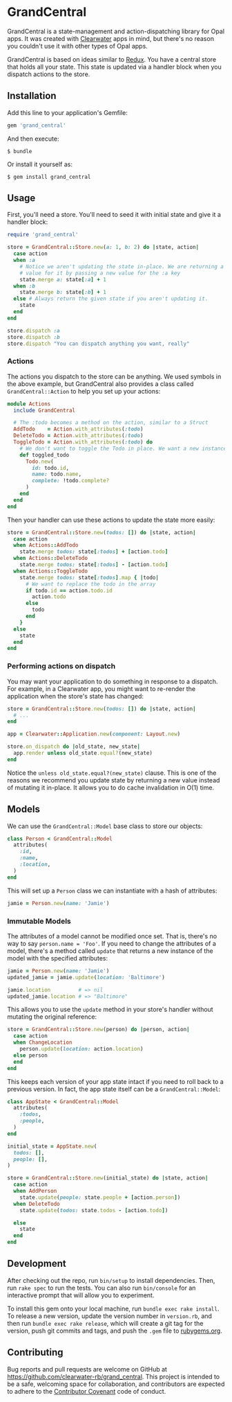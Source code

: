 # GrandCentral

GrandCentral is a state-management and action-dispatching library for Opal apps. It was created with [Clearwater](https://github.com/clearwater-rb/clearwater) apps in mind, but there's no reason you couldn't use it with other types of Opal apps.

GrandCentral is based on ideas similar to [Redux](http://rackt.github.io/redux/). You have a central store that holds all your state. This state is updated via a handler block when you dispatch actions to the store.

## Installation

Add this line to your application's Gemfile:

```ruby
gem 'grand_central'
```

And then execute:

    $ bundle

Or install it yourself as:

    $ gem install grand_central

## Usage

First, you'll need a store. You'll need to seed it with initial state and give it a handler block:

```ruby
require 'grand_central'

store = GrandCentral::Store.new(a: 1, b: 2) do |state, action|
  case action
  when :a
    # Notice we aren't updating the state in-place. We are returning a new
    # value for it by passing a new value for the :a key
    state.merge a: state[:a] + 1
  when :b
    state.merge b: state[:b] + 1
  else # Always return the given state if you aren't updating it.
    state
  end
end

store.dispatch :a
store.dispatch :b
store.dispatch "You can dispatch anything you want, really"
```

### Actions

The actions you dispatch to the store can be anything. We used symbols in the above example, but GrandCentral also provides a class called `GrandCentral::Action` to help you set up your actions:

```ruby
module Actions
  include GrandCentral

  # The :todo becomes a method on the action, similar to a Struct
  AddTodo    = Action.with_attributes(:todo)
  DeleteTodo = Action.with_attributes(:todo)
  ToggleTodo = Action.with_attributes(:todo) do
    # We don't want to toggle the Todo in place. We want a new instance of it.
    def toggled_todo
      Todo.new(
        id: todo.id,
        name: todo.name,
        complete: !todo.complete?
      )
    end
  end
end
```

Then your handler can use these actions to update the state more easily:

```ruby
store = GrandCentral::Store.new(todos: []) do |state, action|
  case action
  when Actions::AddTodo
    state.merge todos: state[:todos] + [action.todo]
  when Actions::DeleteTodo
    state.merge todos: state[:todos] - [action.todo]
  when Actions::ToggleTodo
    state.merge todos: state[:todos].map { |todo|
      # We want to replace the todo in the array
      if todo.id == action.todo.id
        action.todo
      else
        todo
      end
    }
  else
    state
  end
end
```

### Performing actions on dispatch

You may want your application to do something in response to a dispatch. For example, in a Clearwater app, you might want to re-render the application when the store's state has changed:

```ruby
store = GrandCentral::Store.new(todos: []) do |state, action|
  # ...
end

app = Clearwater::Application.new(component: Layout.new)

store.on_dispatch do |old_state, new_state|
  app.render unless old_state.equal?(new_state)
end
```

Notice the `unless old_state.equal?(new_state)` clause. This is one of the reasons we recommend you update state by returning a new value instead of mutating it in-place. It allows you to do cache invalidation in O(1) time.

## Models

We can use the `GrandCentral::Model` base class to store our objects:

```ruby
class Person < GrandCentral::Model
  attributes(
    :id,
    :name,
    :location,
  )
end
```

This will set up a `Person` class we can instantiate with a hash of attributes:

```ruby
jamie = Person.new(name: 'Jamie')
```

### Immutable Models

The attributes of a model cannot be modified once set. That is, there's no way to say `person.name = 'Foo'`. If you need to change the attributes of a model, there's a method called `update` that returns a new instance of the model with the specified attributes:

```ruby
jamie = Person.new(name: 'Jamie')
updated_jamie = jamie.update(location: 'Baltimore')

jamie.location         # => nil
updated_jamie.location # => "Baltimore"
```

This allows you to use the `update` method in your store's handler without mutating the original reference:

```ruby
store = GrandCentral::Store.new(person) do |person, action|
  case action
  when ChangeLocation
    person.update(location: action.location)
  else person
  end
end
```

This keeps each version of your app state intact if you need to roll back to a previous version. In fact, the app state itself can be a `GrandCentral::Model`:

```ruby
class AppState < GrandCentral::Model
  attributes(
    :todos,
    :people,
  )
end

initial_state = AppState.new(
  todos: [],
  people: [],
)

store = GrandCentral::Store.new(initial_state) do |state, action|
  case action
  when AddPerson
    state.update(people: state.people + [action.person])
  when DeleteTodo
    state.update(todos: state.todos - [action.todo])

  else
    state
  end
end
```

## Development

After checking out the repo, run `bin/setup` to install dependencies. Then, run `rake spec` to run the tests. You can also run `bin/console` for an interactive prompt that will allow you to experiment.

To install this gem onto your local machine, run `bundle exec rake install`. To release a new version, update the version number in `version.rb`, and then run `bundle exec rake release`, which will create a git tag for the version, push git commits and tags, and push the `.gem` file to [rubygems.org](https://rubygems.org).

## Contributing

Bug reports and pull requests are welcome on GitHub at https://github.com/clearwater-rb/grand_central. This project is intended to be a safe, welcoming space for collaboration, and contributors are expected to adhere to the [Contributor Covenant](contributor-covenant.org) code of conduct.

